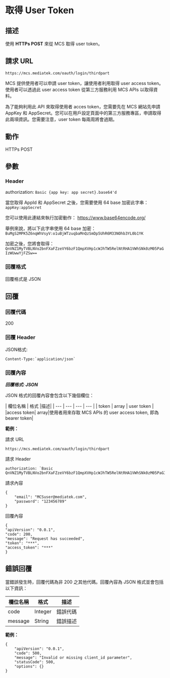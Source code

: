 # 取得 User Token

## 描述

使用 **HTTPs POST** 來從 MCS 取得 user token。


## 請求 URL

```
https://mcs.mediatek.com/oauth/login/thirdpart

```
MCS 提供使用者可以申請 user token，讓使用者利用取得 user access token。 使用者可以透過此 user access token 從第三方服務利用 MCS APIs 以取得資料。

為了能夠利用此 API 來取得使用者 acces token，您需要先在 MCS 網站先申請 AppKey 和 AppSecret。您可以在用戶設定頁面中的第三方服務專區，申請取得此兩項資訊。您需要注意，user token 每兩周將會過期。


## 動作
HTTPs POST


## 參數
### Header

authorization: `Basic {app key: app secret}.base64'd`

當您取得 AppId 和 AppSecret 之後，您需要使用 64 base 加密此字串：`appKey:appSecret`

您可以使用此連結來執行加密動作：
https://www.base64encode.org/

舉例來說，將以下此字串使用 64 base 加密：
 `BuMgS2MPK5Z6nqWhVsyV:o1uBjWTzuqbaMnQzSmDp5UhR6M33NOhb3YL0b1YK`

加密之後，您將會取得： `QnVNZ1MyTVBLNVo2bnFXaFZzeVY6bzF1QmpXVHp1cWJhTW5RelNtRHA1VWhSNk0zM05PaGIzWUwwYjFZSw==`


### 回覆格式

回覆格式是 JSON

## 回覆

### 回覆代碼
200

### 回覆 Header

JSON格式:
```
Content-Type:`application/json`
```

### 回覆內容

***回覆格式: JSON***

JSON 格式的回覆內容會包含以下幾個欄位：

| 欄位名稱 | 格式 |描述|
| --- | --- | --- | --- |
| token | array | user token |
|access token| array|使用者用來存取 MCS APIs 的 user access token, 即為 bearer token|


**範例：**

請求 URL
```
https://mcs.mediatek.com/oauth/login/thirdpart
```

請求 Header
```
authorization: `Basic QnVNZ1MyTVBLNVo2bnFXaFZzeVY6bzF1QmpXVHp1cWJhTW5RelNtRHA1VWhSNk0zM05PaGIzWUwwYjFZSw==`
```

請求內容
```
{
    "email": "MCSuser@mediatek.com",
    "password": "123456789"
}
```
回覆內容

```
{
"apiVersion": "0.0.1",
"code": 200,
"message": "Request has succeeded",
"token": "***",
"access_token": "***"
}

```
## 錯誤回覆

當錯誤發生時，回覆代碼為非 200 之其他代碼。回覆內容為 JSON 格式並會包括以下資訊：

| 欄位名稱 | 格式 |描述|
| --- | --- | --- |
| code | Integer | 錯誤代碼 |
| message | String | 錯誤描述 |

**範例：**

```
{
    "apiVersion": "0.0.1",
    "code": 500,
    "message": "Invalid or missing client_id parameter",
    "statusCode": 500,
    "options": {}
}
```

